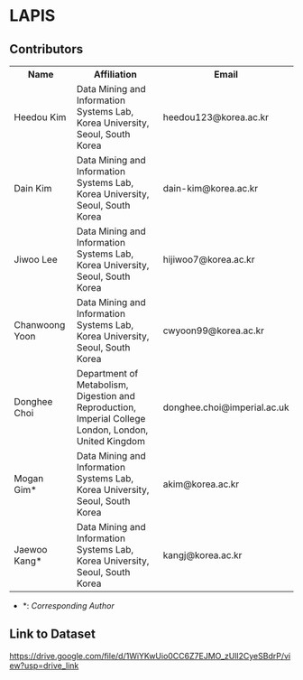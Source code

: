 # LAPIS

## Contributors

<table>
	<tr>
		<th>Name</th>		
		<th>Affiliation</th>
		<th>Email</th>
	</tr>
	<tr>
		<td>Heedou Kim</td>		
		<td>Data Mining and Information Systems Lab,<br>Korea University, Seoul, South Korea</td>
		<td>heedou123@korea.ac.kr</td>
	</tr>
	<tr>
		<td>Dain Kim</td>		
		<td>Data Mining and Information Systems Lab,<br>Korea University, Seoul, South Korea</td>
		<td>dain-kim@korea.ac.kr</td>
	</tr>
	<tr>
		<td>Jiwoo Lee</td>		
		<td>Data Mining and Information Systems Lab,<br>Korea University, Seoul, South Korea</td>
		<td>hijiwoo7@korea.ac.kr</td>
	</tr>
	<tr>
		<td>Chanwoong Yoon</td>		
		<td>Data Mining and Information Systems Lab,<br>Korea University, Seoul, South Korea</td>
		<td>cwyoon99@korea.ac.kr</td>
	</tr>
 	<tr>
		<td>Donghee Choi</td>		
		<td>Department of Metabolism, Digestion and Reproduction, <br>Imperial College London, London, United Kingdom</td>
		<td>donghee.choi@imperial.ac.uk</td>
	</tr>
	<tr>
		<td>Mogan Gim*</td>		
		<td>Data Mining and Information Systems Lab,<br>Korea University, Seoul, South Korea</td>
		<td>akim@korea.ac.kr</td>
	</tr>
	<tr>
		<td>Jaewoo Kang*</td>		
		<td>Data Mining and Information Systems Lab,<br>Korea University, Seoul, South Korea</td>
		<td>kangj@korea.ac.kr</td>
	</tr>
</table>

- &ast;: *Corresponding Author*


## Link to Dataset
https://drive.google.com/file/d/1WiYKwUio0CC6Z7EJMO_zUll2CyeSBdrP/view?usp=drive_link
